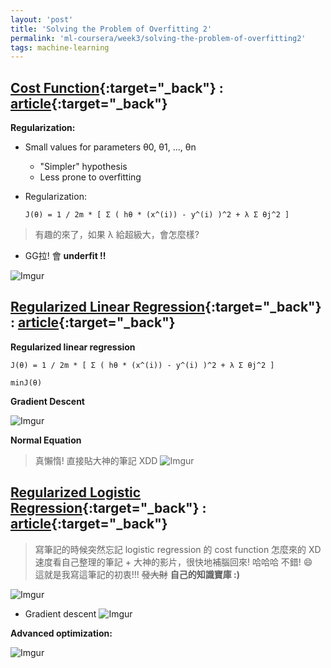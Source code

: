 ```yaml
---
layout: 'post'
title: 'Solving the Problem of Overfitting 2'
permalink: 'ml-coursera/week3/solving-the-problem-of-overfitting2'
tags: machine-learning
---
```


## [Cost Function](https://www.coursera.org/learn/machine-learning/lecture/B1MnL/cost-function){:target="_back"} : [article](https://www.coursera.org/learn/machine-learning/supplement/1tJlY/cost-function){:target="_back"}


__Regularization:__

- Small values for parameters θ0, θ1, ..., θn
   - "Simpler" hypothesis
   - Less prone to overfitting

- Regularization:
   
   ~~~
   J(θ) = 1 / 2m * [ Σ ( hθ * (x^(i)) - y^(i) )^2 + λ Σ θj^2 ]
   ~~~

> 有趣的來了，如果 λ 給超級大，會怎麼樣?

- GG拉! 會 **underfit !!** 

![Imgur](https://i.imgur.com/YBY0Np8.jpg)

## [Regularized Linear Regression](https://www.coursera.org/learn/machine-learning/lecture/QrMXd/regularized-linear-regression){:target="_back"} : [article](https://www.coursera.org/learn/machine-learning/supplement/pKAsc/regularized-linear-regression){:target="_back"}

__Regularized linear regression__

~~~
J(θ) = 1 / 2m * [ Σ ( hθ * (x^(i)) - y^(i) )^2 + λ Σ θj^2 ]

minJ(θ)
~~~

__Gradient Descent__

![Imgur](https://i.imgur.com/XTyObrK.gif)

__Normal Equation__
> 真懶惰! 直接貼大神的筆記 XDD
![Imgur](https://i.imgur.com/7uHZUd0.gif)

## [Regularized Logistic Regression](https://www.coursera.org/learn/machine-learning/lecture/4BHEy/regularized-logistic-regression){:target="_back"} : [article](https://www.coursera.org/learn/machine-learning/supplement/v51eg/regularized-logistic-regression){:target="_back"}

> 寫筆記的時候突然忘記 logistic regression 的 cost function 怎麼來的 XD <br/>
  速度看自己整理的筆記 + 大神的影片，很快地補腦回來! 哈哈哈 不錯! :smile: <br/>
  這就是我寫這筆記的初衷!!! ~~發大財~~ __自己的知識寶庫 :)__

![Imgur](https://i.imgur.com/tNT2GZ5.jpg?1)

- Gradient descent 
![Imgur](https://i.imgur.com/rPvntlf.gif)


__Advanced optimization:__

![Imgur](https://i.imgur.com/scAVWtt.gif)
